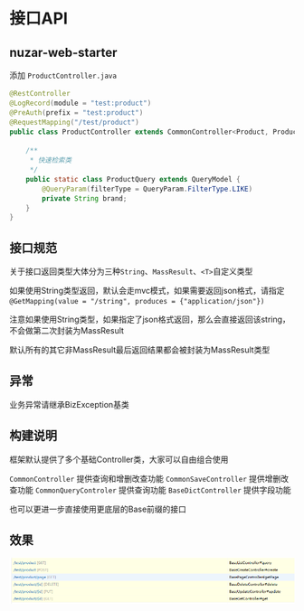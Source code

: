 # 接口API

## nuzar-web-starter

添加 `ProductController.java`

```java
@RestController
@LogRecord(module = "test:product")
@PreAuth(prefix = "test:product")
@RequestMapping("/test/product")
public class ProductController extends CommonController<Product, ProductService, ProductController.ProductQuery> {

    /**
     * 快速检索类
     */
    public static class ProductQuery extends QueryModel {
        @QueryParam(filterType = QueryParam.FilterType.LIKE)
        private String brand;
    }
}
```

## 接口规范

关于接口返回类型大体分为三种`String`、`MassResult`、`<T>`自定义类型

如果使用String类型返回，默认会走mvc模式，如果需要返回json格式，请指定`@GetMapping(value = "/string", produces = {"application/json"})`

注意如果使用String类型，如果指定了json格式返回，那么会直接返回该string，不会做第二次封装为MassResult

默认所有的其它非MassResult最后返回结果都会被封装为MassResult类型

## 异常

业务异常请继承BizException基类

## 构建说明

框架默认提供了多个基础Controller类，大家可以自由组合使用

`CommonController` 提供查询和增删改查功能
`CommonSaveController` 提供增删改查功能
`CommonQueryControler` 提供查询功能
`BaseDictController` 提供字段功能

也可以更进一步直接使用更底层的Base前缀的接口

## 效果

![avatar](../images/product-api.png)
